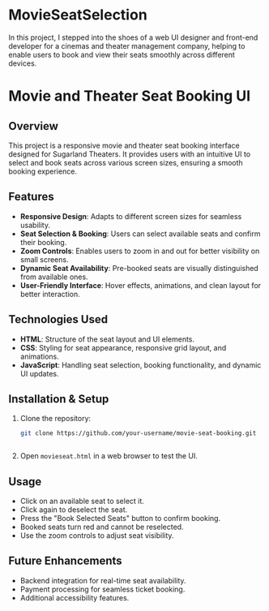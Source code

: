 # MovieSeatSelection
In this project, I stepped into the shoes of a web UI designer and front-end developer for a cinemas and theater management company, helping to enable users to book and view their seats smoothly across different devices.

# Movie and Theater Seat Booking UI

## Overview
This project is a responsive movie and theater seat booking interface designed for Sugarland Theaters. It provides users with an intuitive UI to select and book seats across various screen sizes, ensuring a smooth booking experience.

## Features
- **Responsive Design**: Adapts to different screen sizes for seamless usability.
- **Seat Selection & Booking**: Users can select available seats and confirm their booking.
- **Zoom Controls**: Enables users to zoom in and out for better visibility on small screens.
- **Dynamic Seat Availability**: Pre-booked seats are visually distinguished from available ones.
- **User-Friendly Interface**: Hover effects, animations, and clean layout for better interaction.

## Technologies Used
- **HTML**: Structure of the seat layout and UI elements.
- **CSS**: Styling for seat appearance, responsive grid layout, and animations.
- **JavaScript**: Handling seat selection, booking functionality, and dynamic UI updates.

## Installation & Setup
1. Clone the repository:
   ```sh
   git clone https://github.com/your-username/movie-seat-booking.git
   ```
   ```
2. Open `movieseat.html` in a web browser to test the UI.

## Usage
- Click on an available seat to select it.
- Click again to deselect the seat.
- Press the "Book Selected Seats" button to confirm booking.
- Booked seats turn red and cannot be reselected.
- Use the zoom controls to adjust seat visibility.

## Future Enhancements
- Backend integration for real-time seat availability.
- Payment processing for seamless ticket booking.
- Additional accessibility features.


